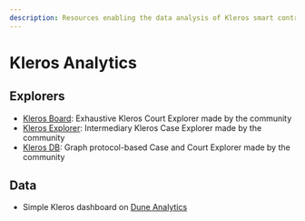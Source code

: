 ```yaml
---
description: Resources enabling the data analysis of Kleros smart contracts
---
```


# Kleros Analytics

## Explorers

* [Kleros Board](http://klerosboard.com/): Exhaustive Kleros Court Explorer made by the community
* [Kleros Explorer](https://klerosexplorer.com/): Intermediary Kleros Case Explorer made by the community
* [Kleros DB](https://klerosdb.eth.link/): Graph protocol-based Case and Court Explorer made by the community

## Data

* Simple Kleros dashboard on [Dune Analytics](https://duneanalytics.com/tianqi/kleros-a-decentralized-disputes-resolution-protocal)


